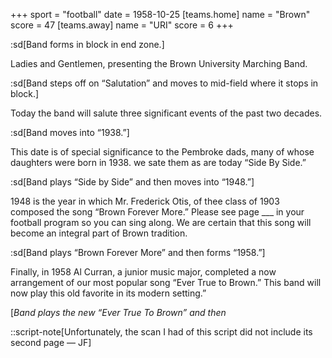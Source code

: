 +++
sport = "football"
date = 1958-10-25
[teams.home]
name = "Brown"
score = 47
[teams.away]
name = "URI"
score = 6
+++

:sd[Band forms in block in end zone.]

Ladies and Gentlemen, presenting the Brown University Marching Band.

:sd[Band steps off on “Salutation” and moves to mid-field where it stops in block.]

Today the band will salute three significant events of the past two decades.

:sd[Band moves into “1938.”]

This date is of special significance to the Pembroke dads, many of whose daughters were born in 1938. we sate them as are today “Side By Side.”

:sd[Band plays “Side by Side” and then moves into “1948.”]

1948 is the year in which Mr. Frederick Otis, of thee class of 1903 composed the song “Brown Forever More.” Please see page \_\_\_ in your football program so you can sing along. We are certain that this song will become an integral part of Brown tradition.

:sd[Band plays “Brown Forever More” and then forms “1958.”]

Finally, in 1958 Al Curran, a junior music major, completed a now arrangement of our most popular song “Ever True to Brown.” This band will now play this old favorite in its modern setting.”

[_Band plays the new “Ever True To Brown” and then_

::script-note[Unfortunately, the scan I had of this script did not include its second page — JF]
